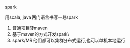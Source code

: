 spark

用scala, java 两门语言书写一段spark

1. 普通项目转maven
2. 基于maven的方式开发spark\
3. spark/MR 他们都可以集群分布式运行,也可以单机本地运行
